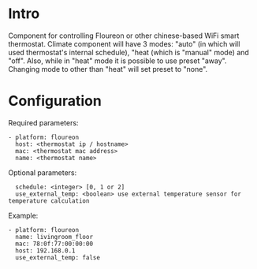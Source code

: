 # Intro
Component for controlling Floureon or other chinese-based WiFi smart thermostat. Climate component will have 3 modes: "auto" (in which will used thermostat's internal schedule), "heat (which is "manual" mode) and "off". Also, while in "heat" mode it is possible to use preset "away". Changing mode to other than "heat" will set preset to "none". 

# Configuration
Required parameters:
```
- platform: floureon
  host: <thermostat ip / hostname>
  mac: <thermostat mac address>
  name: <thermostat name>  
```
Optional parameters:
```
  schedule: <integer> [0, 1 or 2]
  use_external_temp: <boolean> use external temperature sensor for temperature calculation    
```
Example:
```
- platform: floureon
  name: livingroom_floor
  mac: 78:0f:77:00:00:00
  host: 192.168.0.1
  use_external_temp: false
```
